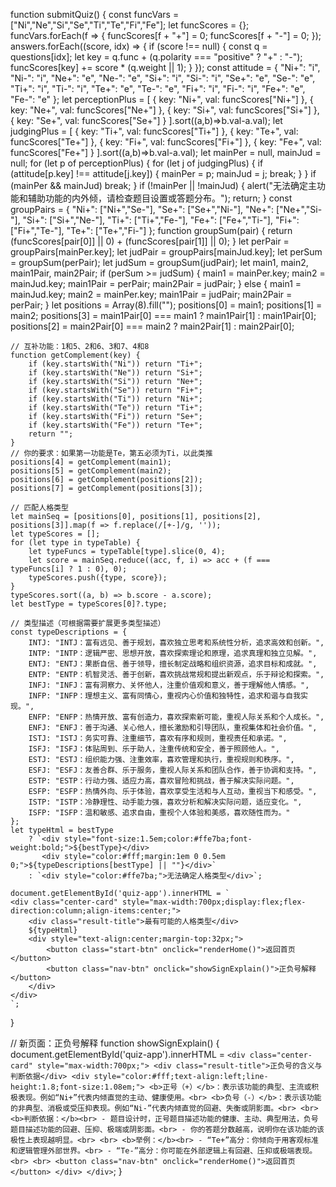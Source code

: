 function submitQuiz() {
    const funcVars = ["Ni","Ne","Si","Se","Ti","Te","Fi","Fe"];
    let funcScores = {};
    funcVars.forEach(f => {
        funcScores[f + "+"] = 0;
        funcScores[f + "-"] = 0;
    });
    answers.forEach((score, idx) => {
        if (score !== null) {
            const q = questions[idx];
            let key = q.func + (q.polarity === "positive" ? "+" : "-");
            funcScores[key] += score * (q.weight || 1);
        }
    });
    const attitude = {
        "Ni+": "i", "Ni-": "i", "Ne+": "e", "Ne-": "e",
        "Si+": "i", "Si-": "i", "Se+": "e", "Se-": "e",
        "Ti+": "i", "Ti-": "i", "Te+": "e", "Te-": "e",
        "Fi+": "i", "Fi-": "i", "Fe+": "e", "Fe-": "e"
    };
    let perceptionPlus = [
        { key: "Ni+", val: funcScores["Ni+"] },
        { key: "Ne+", val: funcScores["Ne+"] },
        { key: "Si+", val: funcScores["Si+"] },
        { key: "Se+", val: funcScores["Se+"] }
    ].sort((a,b)=>b.val-a.val);
    let judgingPlus = [
        { key: "Ti+", val: funcScores["Ti+"] },
        { key: "Te+", val: funcScores["Te+"] },
        { key: "Fi+", val: funcScores["Fi+"] },
        { key: "Fe+", val: funcScores["Fe+"] }
    ].sort((a,b)=>b.val-a.val);
    let mainPer = null, mainJud = null;
    for (let p of perceptionPlus) {
        for (let j of judgingPlus) {
            if (attitude[p.key] !== attitude[j.key]) {
                mainPer = p;
                mainJud = j;
                break;
            }
        }
        if (mainPer && mainJud) break;
    }
    if (!mainPer || !mainJud) {
        alert("无法确定主功能和辅助功能的内外倾，请检查题目设置或答题分布。");
        return;
    }
    const groupPairs = {
        "Ni+": ["Ni+","Se-"], "Se+": ["Se+","Ni-"],
        "Ne+": ["Ne+","Si-"], "Si+": ["Si+","Ne-"],
        "Ti+": ["Ti+","Fe-"], "Fe+": ["Fe+","Ti-"],
        "Fi+": ["Fi+","Te-"], "Te+": ["Te+","Fi-"]
    };
    function groupSum(pair) {
        return (funcScores[pair[0]] || 0) + (funcScores[pair[1]] || 0);
    }
    let perPair = groupPairs[mainPer.key];
    let judPair = groupPairs[mainJud.key];
    let perSum = groupSum(perPair);
    let judSum = groupSum(judPair);
    let main1, main2, main1Pair, main2Pair;
    if (perSum >= judSum) {
        main1 = mainPer.key;
        main2 = mainJud.key;
        main1Pair = perPair;
        main2Pair = judPair;
    } else {
        main1 = mainJud.key;
        main2 = mainPer.key;
        main1Pair = judPair;
        main2Pair = perPair;
    }
    let positions = Array(8).fill("");
    positions[0] = main1;
    positions[1] = main2;
    positions[3] = main1Pair[0] === main1 ? main1Pair[1] : main1Pair[0];
    positions[2] = main2Pair[0] === main2 ? main2Pair[1] : main2Pair[0];

    // 互补功能：1和5、2和6、3和7、4和8
    function getComplement(key) {
        if (key.startsWith("Ni")) return "Ti+";
        if (key.startsWith("Ne")) return "Si+";
        if (key.startsWith("Si")) return "Ne+";
        if (key.startsWith("Se")) return "Fi+";
        if (key.startsWith("Ti")) return "Ni+";
        if (key.startsWith("Te")) return "Ti+";
        if (key.startsWith("Fi")) return "Se+";
        if (key.startsWith("Fe")) return "Te+";
        return "";
    }
    // 你的要求：如果第一功能是Te，第五必须为Ti，以此类推
    positions[4] = getComplement(main1);
    positions[5] = getComplement(main2);
    positions[6] = getComplement(positions[2]);
    positions[7] = getComplement(positions[3]);

    // 匹配人格类型
    let mainSeq = [positions[0], positions[1], positions[2], positions[3]].map(f => f.replace(/[+-]/g, ''));
    let typeScores = [];
    for (let type in typeTable) {
        let typeFuncs = typeTable[type].slice(0, 4);
        let score = mainSeq.reduce((acc, f, i) => acc + (f === typeFuncs[i] ? 1 : 0), 0);
        typeScores.push({type, score});
    }
    typeScores.sort((a, b) => b.score - a.score);
    let bestType = typeScores[0]?.type;

    // 类型描述（可根据需要扩展更多类型描述）
    const typeDescriptions = {
        INTJ: "INTJ：富有远见、善于规划，喜欢独立思考和系统性分析，追求高效和创新。",
        INTP: "INTP：逻辑严密、思想开放，喜欢探索理论和原理，追求真理和独立见解。",
        ENTJ: "ENTJ：果断自信、善于领导，擅长制定战略和组织资源，追求目标和成就。",
        ENTP: "ENTP：机智灵活、善于创新，喜欢挑战常规和提出新观点，乐于辩论和探索。",
        INFJ: "INFJ：富有洞察力、关怀他人，注重价值观和意义，善于理解他人情感。",
        INFP: "INFP：理想主义、富有同情心，重视内心价值和独特性，追求和谐与自我实现。",
        ENFP: "ENFP：热情开放、富有创造力，喜欢探索新可能，重视人际关系和个人成长。",
        ENFJ: "ENFJ：善于沟通、关心他人，擅长激励和引导团队，重视集体和社会价值。",
        ISTJ: "ISTJ：务实可靠、注重细节，喜欢有序和规则，重视责任和承诺。",
        ISFJ: "ISFJ：体贴周到、乐于助人，注重传统和安全，善于照顾他人。",
        ESTJ: "ESTJ：组织能力强、注重效率，喜欢管理和执行，重视规则和秩序。",
        ESFJ: "ESFJ：友善合群、乐于服务，重视人际关系和团队合作，善于协调和支持。",
        ESTP: "ESTP：行动力强、适应力高，喜欢冒险和挑战，善于解决实际问题。",
        ESFP: "ESFP：热情外向、乐于体验，喜欢享受生活和与人互动，重视当下和感受。",
        ISTP: "ISTP：冷静理性、动手能力强，喜欢分析和解决实际问题，适应变化。",
        ISFP: "ISFP：温和敏感、追求自由，重视个人体验和美感，喜欢随性而为。"
    };
    let typeHtml = bestType
        ? `<div style="font-size:1.5em;color:#ffe7ba;font-weight:bold;">${bestType}</div>
           <div style="color:#fff;margin:1em 0 0.5em 0;">${typeDescriptions[bestType] || ""}</div>`
        : `<div style="color:#ffe7ba;">无法确定人格类型</div>`;

    document.getElementById('quiz-app').innerHTML = `
    <div class="center-card" style="max-width:700px;display:flex;flex-direction:column;align-items:center;">
        <div class="result-title">最有可能的人格类型</div>
        ${typeHtml}
        <div style="text-align:center;margin-top:32px;">
            <button class="start-btn" onclick="renderHome()">返回首页</button>
            <button class="nav-btn" onclick="showSignExplain()">正负号解释</button>
        </div>
    </div>
    `;
}

// 新页面：正负号解释
function showSignExplain() {
    document.getElementById('quiz-app').innerHTML = `
    <div class="center-card" style="max-width:700px;">
        <div class="result-title">正负号的含义与判断依据</div>
        <div style="color:#fff;text-align:left;line-height:1.8;font-size:1.08em;">
            <b>正号（+）</b>：表示该功能的典型、主流或积极表现。例如“Ni+”代表内倾直觉的主动、健康使用。<br>
            <b>负号（-）</b>：表示该功能的非典型、消极或受压抑表现。例如“Ni-”代表内倾直觉的回避、失衡或阴影面。<br>
            <br>
            <b>判断依据：</b><br>
            - 题目设计时，正号题目描述功能的健康、主动、典型用法，负号题目描述功能的回避、压抑、极端或阴影面。<br>
            - 你的答题分数越高，说明你在该功能的该极性上表现越明显。<br>
            <br>
            <b>举例：</b><br>
            - “Te+”高分：你倾向于用客观标准和逻辑管理外部世界。<br>
            - “Te-”高分：你可能在外部逻辑上有回避、压抑或极端表现。<br>
            <br>
            <button class="nav-btn" onclick="renderHome()">返回首页</button>
        </div>
    </div>
    `;
}
